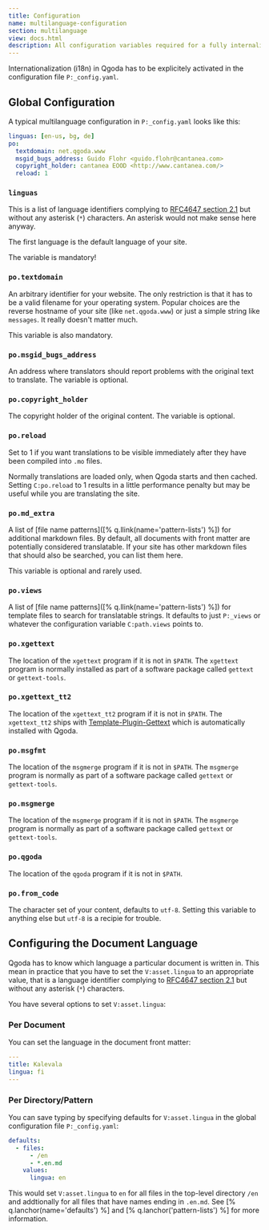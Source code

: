 ```yaml
---
title: Configuration 
name: multilanguage-configuration
section: multilanguage
view: docs.html
description: All configuration variables required for a fully internalized site
---
```

Internationalization (i18n) in Qgoda has to be explicitely activated in the configuration file `P:_config.yaml`.

<qgoda-toc/>

## Global Configuration

A typical multilanguage configuration in `P:_config.yaml` looks like this:

```yaml
linguas: [en-us, bg, de]
po:
  textdomain: net.qgoda.www
  msgid_bugs_address: Guido Flohr <guido.flohr@cantanea.com>
  copyright_holder: cantanea EOOD <http://www.cantanea.com/>
  reload: 1
```

### `linguas`

This is a list of language identifiers complying to [RFC4647 section 2.1](https://tools.ietf.org/html/rfc4647#section-2.1) but without any asterisk (`*`) characters. An asterisk would not make sense here anyway.

The first language is the default language of your site.

The variable is mandatory!

### `po.textdomain`

An arbitrary identifier for your website. The only restriction is that it has to be a valid filename for your operating system. Popular choices are the reverse hostname of your site (like `net.qgoda.www`) or just a simple string like `messages`. It really doesn't matter much.

This variable is also mandatory.

### `po.msgid_bugs_address`

An address where translators should report problems with the original text to translate. The variable is optional.

### `po.copyright_holder`

The copyright holder of the original content. The variable is optional.

### `po.reload`

Set to 1 if you want translations to be visible immediately after they have been compiled into `.mo` files.

Normally translations are loaded only, when Qgoda starts and then cached. Setting `C:po.reload` to 1 results in a little performance penalty but may be useful while you are translating the site.

### `po.md_extra`

A list of [file name patterns]([% q.llink(name='pattern-lists') %]) for additional markdown files. By default, all documents with front matter are potentially considered translatable. If your site has other markdown files that should also be searched, you can list them here.

This variable is optional and rarely used. 

### `po.views`

A list of [file name patterns]([% q.llink(name='pattern-lists') %]) for template files to search for translatable strings. It defaults to just `P:_views` or whatever the configuration variable `C:path.views` points to.

### `po.xgettext`

The location of the `xgettext` program if it is not in `$PATH`. The `xgettext` program is normally installed as part of a software package called `gettext` or `gettext-tools`.

### `po.xgettext_tt2`

The location of the `xgettext_tt2` program if it is not in `$PATH`. The `xgettext_tt2` ships with [Template-Plugin-Gettext](https://github.com/template-plugin-gettext) which is automatically installed with Qgoda.

### `po.msgfmt`

The location of the `msgmerge` program if it is not in `$PATH`. The `msgmerge` program is normally as part of a software package called `gettext` or `gettext-tools`.

### `po.msgmerge`

The location of the `msgmerge` program if it is not in `$PATH`. The `msgmerge` program is normally as part of a software package called `gettext` or `gettext-tools`.

### `po.qgoda`

The location of the `qgoda` program if it is not in `$PATH`.

### `po.from_code`

The character set of your content, defaults to `utf-8`. Setting this variable to anything else but `utf-8` is a recipie for trouble.

## Configuring the Document Language

Qgoda has to know which language a particular document is written in. This mean in practice that you have to set the `V:asset.lingua` to an appropriate value, that is a language identifier complying to [RFC4647 section 2.1](https://tools.ietf.org/html/rfc4647#section-2.1) but without any asterisk (`*`) characters.

You have several options to set `V:asset.lingua`:

### Per Document

You can set the language in the document front matter:

```yaml
---
title: Kalevala
lingua: fi
---
```

### Per Directory/Pattern

You can save typing by specifying defaults for `V:asset.lingua` in the global configuration file `P:_config.yaml`:

```yaml
defaults:
  - files: 
      - /en
      - *.en.md
    values:
      lingua: en
```

This would set `V:asset.lingua` to `en` for all files in the top-level directory `/en` and addtionally for all files that have names ending in `.en.md`. See [% q.lanchor(name='defaults') %] and [% q.lanchor('pattern-lists') %] for more information.
